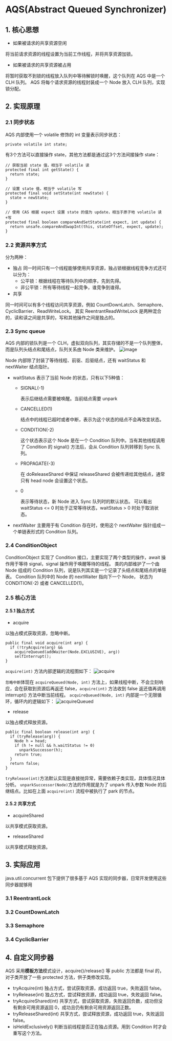 # AQS(Abstract Queued Synchronizer)
## 1. 核心思想
* 如果被请求的共享资源空闲

将当前请求资源的线程设置为当前工作线程，并将共享资源加锁。

* 如果被请求的共享资源被占用

将暂时获取不到锁的线程放入队列中等待解锁时唤醒，这个队列在 AQS 中是一个 CLH 队列。
AQS 将每个请求资源的线程封装成一个 Node 放入 CLH 队列，实现锁分配。

## 2. 实现原理
### 2.1 同步状态
AQS 内部使用一个 volatile 修饰的 int 变量表示同步状态：
```
private volatile int state;
```

有3个方法可以直接操作 state，其他方法都是通过这3个方法间接操作 state：
```
// 获取当前 state 值，相当于 volatile 读
protected final int getState() {
  return state;
}

// 设置 state 值，相当于 volatile 写
protected final void setState(int newState) {
  state = newState;
}

// 使用 CAS 根据 expect 设置 state 的值为 update，相当于原子地 volatile 读+写
protected final boolean compareAndSetState(int expect, int update) {
  return unsafe.compareAndSwapInt(this, stateOffset, expect, update);
}
```

### 2.2 资源共享方式
分为两种：
* 独占
同一时间只有一个线程能够使用共享资源，独占锁根据线程竞争方式还可以分为：
  * 公平锁：根据线程在等待队列中的顺序，先到先得。
  * 非公平锁：所有等待线程一起竞争，谁竞争到谁得。
* 共享

同一时间可以有多个线程访问共享资源，例如 CountDownLatch、Semaphore、CyclicBarrier、ReadWriteLock。
其实 ReentrantReadWriteLock 是两种混合的，读和读之间是共享的，写和其他操作之间是独占的。

### 2.3 Sync queue
AQS 内部的锁队列是一个 CLH，虚拟双向队列，其实存储的不是一个队列整体，而是队列头结点和尾结点，队列关系由 Node 类来维护。
![image](https://user-images.githubusercontent.com/19852729/124567435-95765700-de76-11eb-836c-970013d17d44.png)

Node 内部除了封装了等待线程、前驱、后驱结点，还有 waitStatus 和 nextWaiter 结点指针。
* waitStatus 表示了当前 Node 的状态，只有以下5种值：
  * SIGNAL(-1)
    
    表示后继结点需要被唤醒。当前结点需要 unpark
  * CANCELLED(1) 
  
    结点中的线程已超时或者中断，表示为这个状态的结点不会再改变状态。
  * CONDITION(-2)
    
    这个状态表示这个 Node 是在一个 Condition 队列中。当有其他线程调用了 Condition 的 signal() 方法后，会从 Condition 队列转移到 Sync 队列。
  * PROPAGATE(-3)
  
    在 doReleaseShared 中保证 releaseShared 会被传递给其他结点，通常只有 head node 会设置这个状态。
  * 0 
    
    表示等待状态，新 Node 进入 Sync 队列时的默认状态。
  可以看出 waitStatus <= 0 时处于正常等待状态，waitStatus > 0 时处于取消状态。
* nextWaiter 主要用于有 Condition 存在时，使用这个 nextWaiter 指针组成一个单链表形式的 Condition 队列。

### 2.4 ConditionObject
ConditionObject 实现了 Condition 接口，主要实现了两个类型的操作，await 操作用于等待 signal，signal 操作用于唤醒等待的线程。
类的内部维护了一个由 Node 组成的 Condition 队列，说是队列其实是一个记录了头结点和尾结点的单链表。
Condition 队列中的 Node 的 nextWaiter 指向下一个 Node， 状态为 CONDITION(-2) 或者 CANCELLED(1)。

### 2.5 核心方法
#### 2.5.1 独占方式
* acquire

以独占模式获取资源，忽略中断。
```
public final void acquire(int arg) {
  if (!tryAcquire(arg) &&
    acquireQueued(addWaiter(Node.EXCLUSIVE), arg))
    selfInterrupt();
}
```

`acquire(int)` 方法内部逻辑的流程图如下：
![acquire](https://user-images.githubusercontent.com/19852729/124858111-09803e80-dfe0-11eb-9d6f-71cc350322d9.png)

`忽略中断`体现在 `acquireQueued(Node, int)` 方法上，如果线程中断，不会立刻响应，会在获取到资源后再返还 false，`acquire(int)` 方法收到 false 返还值再调用 interrupt() 方法中断当前线程。
`acquireQueued(Node, int)` 内部是一个无限循环，循环内的逻辑如下：
![acquireQueued](https://user-images.githubusercontent.com/19852729/124876144-465a2e80-dffc-11eb-8514-b2aa57a9be33.png)


* release

以独占模式释放资源。
```
public final boolean release(int arg) {
  if (tryRelease(arg)) {
    Node h = head;
    if (h != null && h.waitStatus != 0)
      unparkSuccessor(h);
    return true;
  }
  return false;
}
```

`tryRelease(int)`方法默认实现是直接抛异常，需要依赖子类实现，具体情况具体分析。
`unparkSuccessor(Node)`方法的作用就是为了 unpark 传入参数 Node 的后继结点。比如在上面 `acquire(int)` 流程中被执行了 park 的节点。

#### 2.5.2 共享方式
* acquireShared

以共享模式获取资源。
* releaseShared

以共享模式释放资源。

## 3. 实际应用
java.util.concurrent 包下提供了很多基于 AQS 实现的同步器，日常开发使用这些同步器就够用
### 3.1 ReentrantLock
### 3.2 CountDownLatch
### 3.3 Semaphore
### 3.4 CyclicBarrier

## 4. 自定义同步器
AQS 采用**模板方法**模式设计，acquire()/release() 等 public 方法都是 final 的，对子类开放了一些 protected 方法，供子类修改实现。
* tryAcquire(int)
  独占方式，尝试获取资源，成功返回 true，失败返回 false。
* tryRelease(int)
  独占方式，尝试释放资源，成功返回 true，失败返回 false。
* tryAcquireShared(int)
  共享方式，尝试获取资源，失败返回负数，成功但没有剩余可用资源返回 0，成功且仍有剩余可用资源返回正数。
* tryReleaseShared(int)
  共享方式，尝试释放资源，成功返回 true，失败返回 false。
* isHeldExclusively()
  判断当前线程是否正在独占资源。用到 Condition 时才会重写这个方法。

